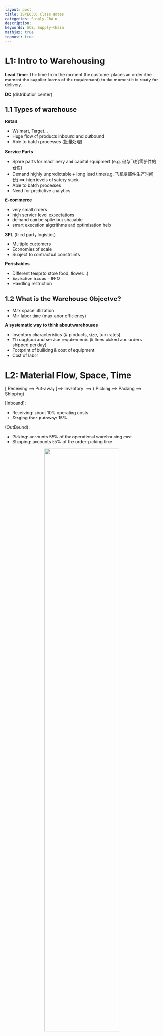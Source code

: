 ```yaml
---
layout: post
title: ISYE6335 Class Notes
categories: Supply-Chain
description:
keywords: SCE, Supply-Chain
mathjax: true
topmost: true
---
```


# L1: Intro to Warehousing

**Lead Time**:
The time from the moment the customer places an order (the moment the supplier learns of the requirement) to the moment it is ready for delivery.

**DC** (distribution center)

## 1.1 Types of warehouse
**Retail**
- Walmart, Target...
- Huge flow of products inbound and outbound
- Able to batch processes (批量处理)

**Service Parts**
- Spare parts for machinery and capital equipment (e.g. 储存飞机零部件的仓库)
- Demand highly unpredictable + long lead time(e.g. 飞机零部件生产时间长) $\implies$ high levels of safety stock
- Able to batch processes
- Need for predictive analytics

**E-commerce**
- very small orders
- high service level expectations
- demand can be spiky but shapable
- smart execution algorithms and optimization help

**3PL** (third party logistics)
- Multiple customers
- Economies of scale
- Subject to contractual constraints

**Perishables**
- Different temp(to store food, flower...)
- Expiration issues - IFFO
- Handling restriction





## 1.2 What is the Warehouse Objectve?
- Max space utlization
- Min labor time (max labor efficiency)

**A systematic way to think about warehouses**
- Inventory characteristics (\# products, size, turn rates)
- Throughput and service requirements (\# lines picked and orders shipped per day)
- Footprint of builidng & cost of equipment
- Cost of labor

# L2: Material Flow, Space, Time

$\Big[$ Receiving $\implies$ Put-away $\Big] \implies$ Inventory $\implies\Big($ Picking $\implies$ Packing $\implies$ Shipping$\Big)$

$[$Inbound$]$: 
- Receiving: about 10% operating costs
- Staging then putaway: 15%

$($OutBound$)$:
- Picking: accounts 55% of the operational warehousing cost
- Shipping: accounts 55% of the order-picking time 


<center>
    <img src="/images/2022-10/Snipaste_2022-10-01_10-24-37.png" width="70%"> <br>
    <div style="color: #808080;">Paths of material flow through a warehouse</div>
</center><br>

<font color="blue">**Key principles: Keep product moving**</font>

Warehouse Objective
- The goal is to move items fast and on the cheap
- Operational obstacles: labor availability, variability, and low visibility
- Accuracy and Qaulity
- Ergonomics
- Flexibility
- Safety

```mermaid
graph LR
A(Space)
B(Time)

A---B
```

## 2.1 Picking terms and considerations
**Order vs. Line vs. Unit** (订单, 生产线, 产品)
- Line: different products within order (SKU)
- Unit: the quantity of each line
- What we care: $avg($line/order, units/line, units/order$)$

<center><img src="/images/2022-10/Snipaste_2022-10-02_18-13-04.png" width="60%"></center>

|Term|Definition|
|-|-
|**SKU**| Stock Keeping Unit
|**Tote**| A container in picking car (手提袋, )
|**Pick List**| A document sent to your warehouse pickers to fulfill a customer order
|**Pick Face**| The pick face is that 2-dimensional surface, the front of storage, from which SKUs are extracted. This is how the skus are presented to the order picker. In general, the more different skus presented per area of the pick face, the less travel required per pick
|**Pick Density**| Depends on how I sort the picks. 订单的实现密度，如果很多订单都能从一个区域pick$\implies$高 pick density
|**Single-line Orders**| \# orders form single line (one SKU). It is almost always better to <span style="background-color: yellow; color: black;">batch</span> single-line orders because no sortation is required.
|**Multi-line Orders**| More complicate than above. Consolidation cost: if lines are sparse $\implies$ more item, more labor (need trade-off!)
|**Picking Productivity**| Efficiency (lines/hr, SKU/hr, Orders/hr lph uph oph)
|**Order Integrity**| Order integrity begins with receiving where each inbound delivery is checked for shelf-life, routing information, quantities and product temperature(when required). e.g. cluster and decrete picking maintain integrity
|**Pick Wave**| release to be picked in wave (set of order release together)


## 2.2 Batch, Cluster, Discrete, Zone Picking
|Picking|Definition|
|-|-
|**Batch Picking**| aka multi-order picking, (<u>pick multiple orders a time in the same container</u>) **Serial Process**: multiple orders but similar SKU in a tote, therefore needs <span style="background-color: yellow; color: black;">sort & consolidation</span> into individual orders later
|**Cluster Picking**| (<u>pick multiple orders a time in same cart, diff container without mixing</u>) **Parallel Process**: pick multiple orders individuallly but in parallel
|**Discrete Picking**| pick one order a time (pick seperately)
|**Zone Picking**| assign loc to workers, then consolidate together


> **Two Primary Types of Zone Picking**
<img src="/images/2022-08/Snipaste_2022-08-29_10-11-14.png" width="100%">

Serial Zone
- Pro: accuracy, integrity
- need more time, low efficiency

## 2.3 (Little's Law) Estimate product velocity
<center><img src="/images/2022-08/Snipaste_2022-08-29_10-36-37.png" width="80%"></center>

**Little’s Law**, in steady state:
Avg(inventory) = Rate of arrival * Avg(time) in system
$$L=\lambda W$$

$W$: avg time in system (wating time, processing time)
$L$: inventory level (storage) of warehouse
$\lambda$: rate of arraival

e.g. 货物到达的频率是 50 pallets/wk, 仓库容量为 5 pallets, then W = 0.1wk

Other Definitions:
- **Inventory turnover rate**(per year): 
  = (yearly sold) / (inventory level)
  = 1 / (wating time $W$)


## 2.4 Dedicated vs. Shared Story
**Dedicated**: slot only for one SKU
- Simple, efficient
- BUT space utilization suffers 

<center><img src="/images/2022-10/Snipaste_2022-10-01_12-02-39.png" width="50%"></center>

max inventory level = 2 * avg inventory level

**Shared**: if any free space, then share different SKUs. 例如下图在 week 3 的时候，shared storage 就会空出一格给其他的 SKU
- Space is recycled sooner than dedicated storage
- BUT needs Warehouse Management System (WMS)
More prone to errors
Requires discipline from workers

<center><img src="/images/2022-10/Snipaste_2022-10-01_12-04-36.png" width="50%"></center>

Avg Inventory Utilization 随着 k 变大而变大

<center><img src="/images/2022-10/Snipaste_2022-10-01_12-08-43.png" width="60%"></center>



<!---------------------------------------------->



# L3: Warehouse activity profiling
## 3.1 Typical types of data
- **Order History**: what was ordered, who ordered, how much, when it ordered($t_o$), picked($t_p$) or shipped($t_s$)
-  **SKUs**: description, product family, unit of measure, wolume, weight, location, data introduced(data arrived to warehouse)
- **Layout**: CAD drawings, locations, dimensions
- **Processes**: warehouse operations, labor, shifts

<center><img src="/images/2022-10/Snipaste_2022-10-01_12-12-15.png" width="100%"></center>

## 3.2 Why do we need warehouse profiling?
Understand the orders (Demand)
- size, frequency, seasonality, varaibility

Userstand the **constraints**
- physical, labor, service agreements

Understand the SKUs
- physical, seanonality, variability

### Step 1: Validate with summary numbers and averages
- Number of locations of each type: pallets, bins, bays, etcs.
- Activity summaries: daily orders, lines, units
- Most popular SKUs by: volume, picks, weight, size

Different statistics provide different perspectives
- Frequency and size of inbound shipment $\to$ unloading and putaway labor
- Number of cartons(cases) moved $\to$ restocking labor
- Number of lines/order $\to$ batching opportunities

### Step 2: Understand the work content
- Work is associated with flow
- Work depends on unit of flow: pallet vs. case vs. each
- Where is the work?
- How much does each SKU contribute to the work?

## 3.3 Order Profiles
**Pareto curves of SKU profiles**: 20% of SKUs account for 75% of picks
<center><img src="/images/2022-10/Snipaste_2022-10-01_12-19-12.png" width="60%"></center>


**Order profiles**: (各种对信息提取有帮助的可视化方法)
- Lines/order
- Order vs. picking distribution: 为啥 30% < 60%? 因为一个 Batch Picking 可以包含多个 single-sku 和 multi-sku orders
- Daily variation in order volume: 帮助判断 when to assign more labor
- Affinity between SKUs or product families (亲和力高的放在一起)

<table><tr>
<td><img src="/images/2022-10/Snipaste_2022-10-01_12-22-46.png" border=0>    <center><div style="color: #808080;">lines/order</div></td>
<td><img src="/images/2022-10/Snipaste_2022-10-01_12-25-06.png" border=0>
<center><div style="color: #808080;">order vs. picking distribution</div></td>
</tr></table>







# L4: Layout of a unit-load warehouse
**Outline**:
- Configuration decisions: Floor or rack; Lane depth
- Storage decisions: Where to store each pallet; Aisle arrangement

<center>
    <img src="/images/2022-10/Snipaste_2022-10-01_15-27-43.png" width="70%"> <br>
    <div style="color: #808080;">Paths of material flow through a unit-load warehouse(蓝色色块和线条)</div>
</center><br>


**Space vs. Time**
- Optimize space: 
metric: max pallets/sq area
- Optimize time:
min labor hours to store and retrieve

## 4.1 Space
Stacked vs Racked(架子):
- racking makes empty pallet positions more quickly available

<center><img src="/images/2022-10/Snipaste_2022-10-01_15-31-29.png" width="70%"></center>

### 4.1.1 Unoccupied and unavailable space
Assume one pallet in each location; and one pallet demand per day. 下图中:
- 红色过道区域永远 unoccupied & unavailable (u&u)
- 最外面的一格只有三分之一时间被占用
- 中间格只有三分之二时间被占用
- 最里面的一格一只被占用
<center><img src="/images/2022-10/Snipaste_2022-10-01_15-36-32.png" width="70%"></center>

上图中的 lane depth = 3. So what's the space-efficient lane depth?

### 4.1.2 Space-efficient lane depth
Denotations:
- $k$: lane depth
- $D_i$: annual demand(pallets) for SKU_i
  &emsp;&emsp; $1/D_i$ is the time(years) to clear one pallet of SKU_i
- $q_i$: \# pallet positions for SKU_i
  &emsp;&emsp; $q_i/D_i$ is the time between inbound shipments to storage(所有存货能卖多久)
- $z_i$: height of the staked pallet for SKU_i
  &emsp;&emsp; $z_i/D_i$ 一个 floor position 放的存货能卖多久
  &emsp;&emsp; $\lceil q_i/z_i\rceil$ is \# floor positions required

> (1) How much space is wasted for **<font color=blue>each line</font>**?

$$w_i=\frac{k(k-1)}{2}\frac{z_i}{D_i}$$

<center><img src="/images/2022-10/Snipaste_2022-10-01_15-56-40.png" width="100%"></center>

> (2) How much space is wasted for **<font color=blue>all linese</font>**?

Denote $\lceil q_i/(z_ik)\rceil$ as the \# required lanes for depth k, then:
$$W_i=\lceil \frac{q_i}{z_ik}\rceil w_i\approx \frac{k-1}{2}\frac{q_i}{D_i}$$

> (3) How much **<font color=blue>aisle spacee</font>** is wasted to access the lanes?

$$W_i^A=\frac{a}{2}\frac{(\frac{q_i}{z_ik}+1)}{2}\frac{q_i}{D_i}$$

<span style="background-color: yellow; color: black;">where $a=$ (ailse's real depth) / (depth of each pallet positions)</span>

> (4) Fiannly, **<font color=blue>Optimize lane depth</font>** for SKU_i

求导 $\frac{d}{dk}(W_i+W_i^A)=0$:
$$\boxed{k^*=\sqrt{(\frac{a}{2})(\frac{q_i}{z_i})}}$$

for all SKUs
$$\sqrt{(\frac{a}{2})(\frac{1}{n}\sum_{i=1}^{n}\frac{q_i}{z_i})}$$



## 4.2 Time
<center><img src="/images/2022-10/Snipaste_2022-10-01_16-52-05.png" width="80%"></center>

**Single-cycle protocol**(上图): 为最简单的存货/取货方式，即每个 Storage, Retrieval 均与 Receiving+Shipping location 产生了一个往返，因此存在大量的 Empty Trip。

解决方式: **Dual-cycle protocol**(下图), Receiving$\to$Storage$\to$Retrieval$\to$Shipping

<center><img src="/images/2022-10/Snipaste_2022-10-01_16-56-10.png" width="80%"></center>

Minimize distance between each pair of storage and retrival location:

$$\min\sum_{i,j}d_{ij}x_{ij}$$

$d_{ij}$: Distance from location i to location j
$x_{ij}=\{0,1\}$: 1 if the forklift is traveling from storage location i to retrieval location j and 0 otherwise
- $\sum_i x_{ij}=1$ for all storage locations i
- $\sum_j x_{ij}=1$ for all retrieval locations j

## 4.3 Where to store SKUs?
**Principle: Fastest movers go into most convenient location**

**Little's Laws**: (回顾)
\# units on hand(inventory) = rate of arrival * avg time spent in location

而 avg time 越短意味着 return rate(turnover rate) 越高，因此 <span style="background-color: yellow; color: black;">low avg time SKU should be assigned to convenienct location is a FIFO warehouse</span> (**First-IN-First-Out assumption** 非常重要，如果货物是后进先出，那么应该 assign high arrival rate SKU to convenince)



<!-------------------------------------------->



# L5: Layout of carton-picking from pallets
**Forward Picking Area**: (下图红色部分) 一般指的是第一层(可以直接拿货，高层则需 forklift) e.g. 宜家的 rack storage 的第一层放着可以供顾客直接拿的东西

<center><img src="/images/2022-10/Snipaste_2022-10-01_18-14-08.png" width="80%"></center>

## 5.1 How much forward space should be assigned to each SKU?
(1) Should a SKU go into the forward pick area?
(2) How many locations in the forward pick area should the SKU get?

Tradeoffs:
- picking efficiency: faster to pick from forward area than bulk storage area
- restocking cost: replenishing the forward area from bulk storage

<center><img src="/images/2022-10/Snipaste_2022-10-01_18-27-07.png" width="80%"></center>

**Decision Varaibles:**
- $x_i\in\{0,1\}$  if there is space in forward area for SKU_i

**Obj: Max benifit to store SKUs in fast pick area**
$$\max \sum_i(sp_i-c_rd_i)x_i$$

- $s$: forward pick saving for each carton pick
- $p_i$: \# carton picks
- $d_i$: \# carton demand <u>in pallets</u> moved to replenish
- $c_r$: cost of restoring a pallet (不包含 unwraping 之类的费用)

**Constraints:**
$$\sum l_ix_i\leq N$$

- $l_i$: minimum locations needed for SKU_i in picking area (一般情况等于 safety stock + 1 (in pallets))
- $N$: \# available pallet locations

Similarly, define **net benefit**(benefit per location) for SKU_i
$$B_i=\frac{sp_i-c_rd_i}{l_i}$$

net benefit less than zero means:
$$\frac{p_i}{d_i}<\frac{c_r}{s}$$

这样就提取出一个不依赖 SKU_i 的常数 $c_r/s$，方便将其与每个 SKU 的 $p_i/d_i$ 直接比较，然后排除那些 net benefit 小于 0 的 SKU

## 5.2 Alternative: Storing all in forward area
**Benefit**: no need to restock $\implies d_i=0$
BUT will take the finite space of other SKUs in forward area

$u_i$: upper bound on inventory of the SKU_i
$D_i$: full pallet picks for SKU_i 
$p_i$: \# carton picks

**Net benefit** of fully stocking in forward area

$$B_{i,full}=\frac{s(p_i+D_i)}{u_i}$$

So if $B_{i,full}>B_i$, all should be stocked in forward areas

**More benefit**: 在满足放满 $u_i$ 的前提下，每多放一个 location 能带来的相比于只放 $l_i$ 更多的收益
$$B_m=\frac{c_rd_i+sD_i}{u_i-l_i}$$


## 5.3 Ex: $p_i$ vs. $d_i$ vs. $D_i$
For SKU_A, there are three orders:
- order 1: 1.5 pallets
- order 2: 2 pallets
- order 3: 0.5 pallet

$p_A$ = 2 = 1 + 1 (order_1 的 0.5 pallet 是从 forward area 拿的，算一次 carton pick. 同理对于 order_3)
$D_A$ = 3 (order_1 拿了一个, order_2 拿了两个)
$d_A$ = 1 (给 order_1 的 forward 补 0.5个，给 order_3 的 forward 补 0.5个)

